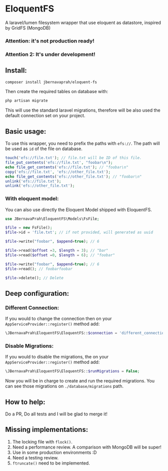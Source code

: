 # EloquentFS

A laravel/lumen filesystem wrapper that use eloquent as datastore, inspired by GridFS (MongoDB)

### Attention: it's not production ready!
### Attention 2: It's under development!

## Install:

```bash
composer install jbernavaprah/eloquent-fs
```

Then create the required tables on database with:
```bash
php artisan migrate
```

This will use the standard laravel migrations, therefore will be also used the default connection set on your project.

## Basic usage:

To use this wrapper, you need to prefix the paths with `efs://`. The path will be used as `id` of the file on database.

```php
touch('efs://file.txt'); // file.txt will be ID of this file.
file_put_contents('efs://file.txt', "foobar\n");
echo file_get_contents('efs://file.txt'); // "foobar\n"
copy('efs://file.txt', 'efs://other_file.txt');
echo file_get_contents('efs://other_file.txt'); // "foobar\n"
unlink('efs://file.txt');
unlink('efs://other_file.txt');
```

### With eloquent model:

You can also use directly the Eloquent Model shipped with EloquentFS.

```php
use JBernavaPrah\EloquentFS\Models\FsFile;

$file = new FsFile();
$file->id = 'file.txt'; // if not provided, will generated as uuid 

$file->write("foobar", $append=true); // 6

$file->read($offset =3, $length = 3); // "bar"
$file->read($offset =0, $length = 6); // "foobar"

$file->write("foobar", $append=true); // 6
$file->read(); // foobarfoobar

$file->delete(); // Delete
```


## Deep configuration:

### Different Connection:

If you would to change the connection then on your `AppServiceProvider::register()` method add:

```php
\JBernavaPrah\EloquentFS\EloquentFS::$connection = 'different_connection';
```

### Disable Migrations:

If you would to disable the migrations, the on your `AppServiceProvider::register()` method add:

```php
\JBernavaPrah\EloquentFS\EloquentFS::$runMigrations = False;
```
Now you will be in charge to create and run the required migrations. 
You can see those migrations on `./database/migrations` path.

## How to help:

Do a PR, Do all tests and I will be glad to merge it!

## Missing implementations:

1. The locking file with `flock()`.
2. Need a performance review. A comparison with MongoDB will be super!
3. Use in some production environments :D
4. Need a testing review.
5. `ftruncate()` need to be implemented.
